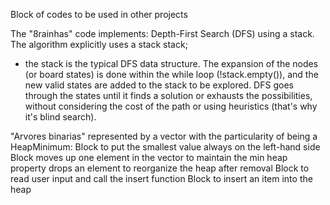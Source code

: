  Block of codes to be used in other projects 

The "8rainhas" code implements:
Depth-First Search (DFS) using a stack. The algorithm explicitly uses a stack<vector> stack; 
- the stack is the typical DFS data structure. The expansion of the nodes (or board states) is done within the while loop (!stack.empty()),
 and the new valid states are added to the stack to be explored. DFS goes through the states until it finds a solution or exhausts the possibilities,
 without considering the cost of the path or using heuristics (that's why it's blind search).


"Arvores binarias" represented by a vector with the particularity of being a HeapMinimum:
Block to put the smallest value always on the left-hand side
Block moves up one element in the vector to maintain the min heap property
drops an element to reorganize the heap after removal
Block to read user input and call the insert function
Block to insert an item into the heap

